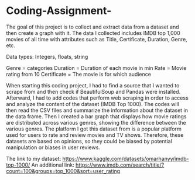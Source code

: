# Coding-Assignment-
The goal of this project is to collect and extract data from a dataset and then create a graph with it. 
The data I collected includes IMDB top 1,000 movies of all time with attributes such as Title, Certificate, Duration, Genre, etc.

Data types: Integers, floats, string


Genre = categories 
Duration = Duration of each movie in min
Rate = Movie rating from 10
Certificate = The movie is for which audience

When starting this coding project, I had to find a source that I wanted to scrape from and then check if  BeautifulSoup and Pandas were installed. Afterward, I had to add codes that perform web scraping in order to access and analyze the content of the dataset (IMDB Top 1000). The codes will then read the CSV files and summarize the information about the dataset in the data frame. Then I created a bar graph that displays how movie ratings are distributed across various genres, showing the difference between the various genres. 
The platform I got this dataset from is a popular platform used for users to rate and review movies and TV shows. Therefore, these datasets are based on opinions, so they could be biased by potential manipulation or biases in user reviews. 

The link to my dataset: https://www.kaggle.com/datasets/omarhanyy/imdb-top-1000/
An additional link: https://www.imdb.com/search/title/?count=100&groups=top_1000&sort=user_rating

